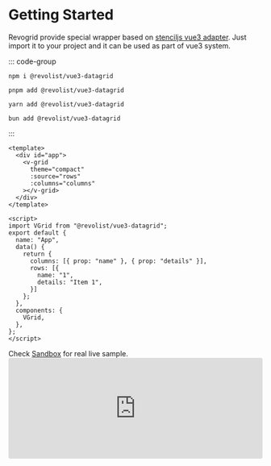 # Getting Started

Revogrid provide special wrapper based on [stenciljs vue3 adapter](https://www.npmjs.com/package/@stencil/vue3-output-target). Just import it to your project and it can be used as part of vue3 system.

::: code-group

```npm
npm i @revolist/vue3-datagrid

```

```pnpm
pnpm add @revolist/vue3-datagrid
```

```yarn
yarn add @revolist/vue3-datagrid
```

```bun
bun add @revolist/vue3-datagrid
```
:::


```vue
<template>
  <div id="app">
    <v-grid
      theme="compact"
      :source="rows"
      :columns="columns"
    ></v-grid>
  </div>
</template>
 
<script>
import VGrid from "@revolist/vue3-datagrid";
export default {
  name: "App",
  data() {
    return {
      columns: [{ prop: "name" }, { prop: "details" }],
      rows: [{
        name: "1",
        details: "Item 1",
      }]
    };
  },
  components: {
    VGrid,
  },
};
</script>
```

Check [Sandbox](https://codesandbox.io/s/data-vue-test-3wkzi?file=/src/App.vue) for real live sample.
<ClientOnly>
    <iframe src="https://codesandbox.io/embed/revo-grid-vue3-thry7?fontsize=14&hidenavigation=1&theme=dark"
     style="width:100%; height:200px; border:0; border-radius: 4px; overflow:hidden;"
     title="revo-grid-vue3"
     allow="accelerometer; ambient-light-sensor; camera; encrypted-media; geolocation; gyroscope; hid; microphone; midi; payment; usb; vr; xr-spatial-tracking"
     sandbox="allow-forms allow-modals allow-popups allow-presentation allow-same-origin allow-scripts"></iframe>
</ClientOnly>
